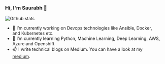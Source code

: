 ### Hi, I'm Saurabh 👋

![Github stats](https://github-readme-stats.vercel.app/api?username=launchpad5682)

- 🔭 I’m currently working on Devops technologies like Ansible, Docker, and Kubernetes etc.
- 🌱 I’m currently learning Python, Machine Learning, Deep Learning, AWS, Azure and Openshift.
- 📫 I write technical blogs on Medium. You can have a look at my [medium](https://launchpad5682.medium.com/).

